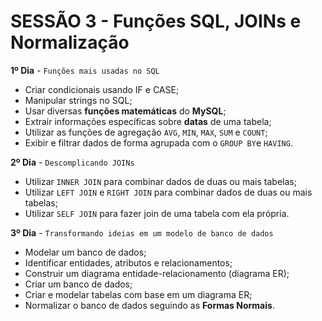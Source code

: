 # SESSÃO 3 - Funções SQL, JOINs e Normalização

**1º Dia** - `Funções mais usadas no SQL`

* Criar condicionais usando IF e CASE;
* Manipular strings no SQL;
* Usar diversas **funções matemáticas** do **MySQL**;
* Extrair informações específicas sobre **datas** de uma tabela;
* Utilizar as funções de agregação `AVG`, `MIN`, `MAX`, `SUM` e `COUNT`;
* Exibir e filtrar dados de forma agrupada com o `GROUP BY`e `HAVING`.

**2º Dia** - `Descomplicando JOINs`

* Utilizar `INNER JOIN` para combinar dados de duas ou mais tabelas;
* Utilizar `LEFT JOIN` e `RIGHT JOIN` para combinar dados de duas ou mais tabelas;
* Utilizar `SELF JOIN` para fazer join de uma tabela com ela própria.

**3º Dia** - `Transformando ideias em um modelo de banco de dados`

* Modelar um banco de dados;
* Identificar entidades, atributos e relacionamentos;
* Construir um diagrama entidade-relacionamento (diagrama ER);
* Criar um banco de dados;
* Criar e modelar tabelas com base em um diagrama ER;
* Normalizar o banco de dados seguindo as **Formas Normais**.
